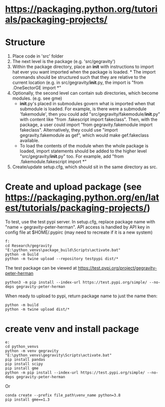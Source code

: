 # https://packaging.python.org/tutorials/packaging-projects/

# Structure
1. Place code in 'src' folder
2. The next level is the package (e.g. 'src/gegravity')
3. Within the package directory, place an __init__ with instructions to import hat ever you want imported when the package is loaded. 
       * The import commands should be structured such that they are relative to the current location (e.g. in 
         src/gegravity/__init__.py, the import is "from .OneSectorGE import *"
4. Optionally, the second level can contain sub directories, which become modules. (e.g. see gme)
    * __init__.py's placed in submodules govern what is imported when that submodule is loaded. For example, is there were
      a submodule 'fakemodule', then you could add "src/gegravity/fakemodule/__init__.py" with content like 
      "from .fakescript import fakeclass". Then, with the package, a user could import "from gegravity.fakemodule import 
      fakeclass". Alternatively, they could use "import gegravity.fakemodule as gef", which would make gef.fakeclass available.
    * To load the contents of the module when the whole package is loaded, import statements should be added to the higher 
      level "src/gegravity/__init__.py" too. For example, add "from .fakemodule.fakescript import *"
5. Create/update setup.cfg, which should sit in the same directory as src. 

# Create and upload package (see https://packaging.python.org/en/latest/tutorials/packaging-projects/)
To test, use the test pypi server. In setup.cfg, replace package name with "name = gegravity-peter-herman". API access is handled by API key in config file at $HOME/.pypirc (may need to recreate if it is a new system)
```
f:
cd Research/gegravity
"E:\python_venvs\package_build\Scripts\activate.bat"
python -m build
python -m twine upload --repository testpypi dist/*
```
The test package can be viewed at https://test.pypi.org/project/gegravity-peter-herman
```
python3 -m pip install --index-url https://test.pypi.org/simple/ --no-deps gegravity-peter-herman
```



When ready to upload to pypi, return package name to just the name then:

```
python -m build
python -m twine upload dist/*
```


# create venv and install package
```
e:
cd python_venvs
python -m venv gegravity
"E:\python_venvs\gegravity\Scripts\activate.bat"
pip install pandas
pip install scipy
pip install gme
python -m pip install --index-url https://test.pypi.org/simple/ --no-deps gegravity-peter-herman
```

Or
```
conda create --prefix file_path\venv_name python=3.8
pip install gme==1.3
```
